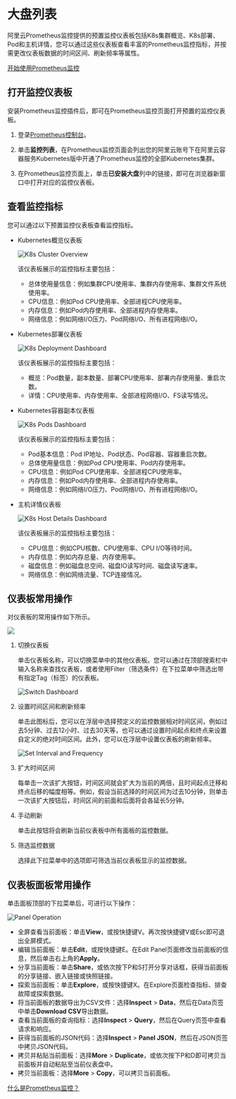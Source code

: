 # 大盘列表

阿里云Prometheus监控提供的预置监控仪表板包括K8s集群概览、K8s部署、Pod和主机详情，您可以通过这些仪表板查看丰富的Prometheus监控指标，并按需更改仪表板数据的时间区间、刷新频率等属性。

[开始使用Prometheus监控]()

## 打开监控仪表板

安装Prometheus监控插件后，即可在Prometheus监控页面打开预置的监控仪表板。

1.  登录[Prometheus控制台](https://prometheus.console.aliyun.com/#/home)。

2.  单击**监控列表**，在Prometheus监控页面会列出您的阿里云账号下在阿里云容器服务Kubernetes版中开通了Prometheus监控的全部Kubernetes集群。

3.  在Prometheus监控页面上，单击**已安装大盘**列中的链接，即可在浏览器新窗口中打开对应的监控仪表板。


## 查看监控指标

您可以通过以下预置监控仪表板查看监控指标。

-   Kubernetes概览仪表板

    ![K8s Cluster Overview](https://static-aliyun-doc.oss-accelerate.aliyuncs.com/assets/img/zh-CN/4367604161/p49438.png)

    该仪表板展示的监控指标主要包括：

    -   总体使用量信息：例如集群CPU使用率、集群内存使用率、集群文件系统使用率。
    -   CPU信息：例如Pod CPU使用率、全部进程CPU使用率。
    -   内存信息：例如Pod内存使用率、全部进程内存使用率。
    -   网络信息：例如网络I/O压力、Pod网络I/O、所有进程网络I/O。
-   Kubernetes部署仪表板

    ![K8s Deployment Dashboard](https://static-aliyun-doc.oss-accelerate.aliyuncs.com/assets/img/zh-CN/4367604161/p51317.png)

    该仪表板展示的监控指标主要包括：

    -   概览：Pod数量，副本数量、部署CPU使用率、部署内存使用量、重启次数。
    -   详情：CPU使用率、内存使用率、全部进程网络I/O、FS读写情况。
-   Kubernetes容器副本仪表板

    ![K8s Pods Dashboard](https://static-aliyun-doc.oss-accelerate.aliyuncs.com/assets/img/zh-CN/4367604161/p51318.png)

    该仪表板展示的监控指标主要包括：

    -   Pod基本信息：Pod IP地址、Pod状态、Pod容器、容器重启次数。
    -   总体使用量信息：例如Pod CPU使用率、Pod内存使用率。
    -   CPU信息：例如Pod CPU使用率、全部进程CPU使用率。
    -   内存信息：例如Pod内存使用率、全部进程内存使用率。
    -   网络信息：例如网络I/O压力、Pod网络I/O、所有进程网络I/O。
-   主机详情仪表板

    ![K8s Host Details Dashboard](https://static-aliyun-doc.oss-accelerate.aliyuncs.com/assets/img/zh-CN/4367604161/p49437.png)

    该仪表板展示的监控指标主要包括：

    -   CPU信息：例如CPU核数、CPU使用率、CPU I/O等待时间。
    -   内存信息：例如内存总量、内存使用率。
    -   磁盘信息：例如磁盘总空间、磁盘IO读写时间、磁盘读写速率。
    -   网络信息：例如网络流量、TCP连接情况。

## 仪表板常用操作

对仪表板的常用操作如下所示。

![](https://static-aliyun-doc.oss-accelerate.aliyuncs.com/assets/img/zh-CN/4367604161/p51325.png)

1.  切换仪表板

    单击仪表板名称，可以切换菜单中的其他仪表板。您可以通过在顶部搜索栏中输入名称来查找仪表板，或者使用Filter（筛选条件）在下拉菜单中筛选出带有指定Tag（标签）的仪表板。

    ![Switch Dashboard](https://static-aliyun-doc.oss-accelerate.aliyuncs.com/assets/img/zh-CN/4367604161/p51327.png)

2.  设置时间区间和刷新频率

    单击此图标后，您可以在浮层中选择预定义的监控数据相对时间区间，例如过去5分钟、过去12小时、过去30天等，也可以通过设置时间起点和终点来设置自定义的绝对时间区间。此外，您可以在浮层中设置仪表板的刷新频率。

    ![Set Interval and Frequency](https://static-aliyun-doc.oss-accelerate.aliyuncs.com/assets/img/zh-CN/4367604161/p51326.png)

3.  扩大时间区间

    每单击一次该扩大按钮，时间区间就会扩大为当前的两倍，且时间起点迁移和终点后移的幅度相等。例如，假设当前选择的时间区间为过去10分钟，则单击一次该扩大按钮后，时间区间的前面和后面将会各延长5分钟。

4.  手动刷新

    单击此按钮将会刷新当前仪表板中所有面板的监控数据。

5.  筛选监控数据

    选择此下拉菜单中的选项即可筛选当前仪表板显示的监控数据。


## 仪表板面板常用操作

单击面板顶部的下拉菜单后，可进行以下操作：

![Panel Operation](https://static-aliyun-doc.oss-accelerate.aliyuncs.com/assets/img/zh-CN/3141371161/p51328.png)

-   全屏查看当前面板：单击**View**，或按快捷键V。再次按快捷键V或Esc即可退出全屏模式。
-   编辑当前面板：单击**Edit**，或按快捷键E。在Edit Panel页面修改当前面板的信息，然后单击右上角的**Apply**。
-   分享当前面板：单击**Share**，或依次按下P和S打开分享对话框，获得当前面板的分享链接、嵌入链接或快照链接。
-   探索当前面板：单击**Explore**，或按快捷键X。在Explore页面检查指标、排查故障或探索数据。
-   将当前面板的数据导出为CSV文件：选择**Inspect** \> **Data**，然后在Data页签中单击**Download CSV**导出数据。
-   查看当前面板的查询指标：选择**Inspect** \> **Query**，然后在Query页签中查看请求和响应。
-   获得当前面板的JSON代码：选择**Inspect** \> **Panel JSON**，然后在JSON页签中拷贝JSON代码。
-   拷贝并粘贴当前面板：选择**More** \> **Duplicate**，或依次按下P和D即可拷贝当前面板并自动粘贴至当前仪表盘中。
-   拷贝当前面板：选择**More** \> **Copy**，可以拷贝当前面板。

[什么是Prometheus监控？]()

